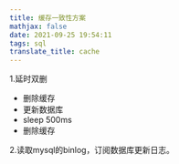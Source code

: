 ```yaml
---
title: 缓存一致性方案
mathjax: false
date: 2021-09-25 19:54:11
tags: sql
translate_title: cache
---
```


1.延时双删

- 删除缓存
- 更新数据库
- sleep 500ms
- 删除缓存



2.读取mysql的binlog，订阅数据库更新日志。
